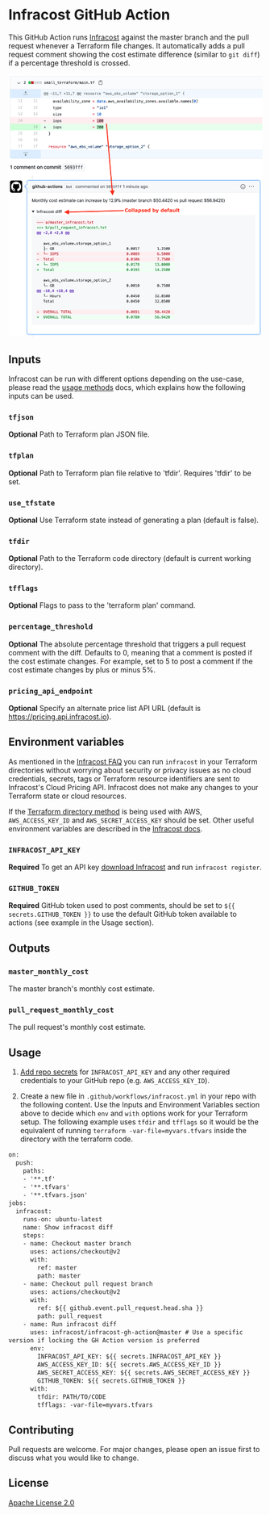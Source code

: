 # Infracost GitHub Action

This GitHub Action runs [Infracost](https://infracost.io) against the master branch and the pull request whenever a Terraform file changes. It automatically adds a pull request comment showing the cost estimate difference (similar to `git diff`) if a percentage threshold is crossed.

<img src="screenshot.png" width=557 alt="Example screenshot" />

## Inputs

Infracost can be run with different options depending on the use-case, please read the [usage methods](https://www.infracost.io/docs/#usage-methods) docs, which explains how the following inputs can be used.

### `tfjson`

**Optional** Path to Terraform plan JSON file.

### `tfplan`

**Optional** Path to Terraform plan file relative to 'tfdir'. Requires 'tfdir' to be set.

### `use_tfstate`

**Optional** Use Terraform state instead of generating a plan (default is false).

### `tfdir`

**Optional** Path to the Terraform code directory (default is current working directory).

### `tfflags`

**Optional** Flags to pass to the 'terraform plan' command.

### `percentage_threshold`

**Optional** The absolute percentage threshold that triggers a pull request comment with the diff. Defaults to 0, meaning that a comment is posted if the cost estimate changes. For example, set to 5 to post a comment if the cost estimate changes by plus or minus 5%.

### `pricing_api_endpoint`

**Optional** Specify an alternate price list API URL (default is https://pricing.api.infracost.io).

## Environment variables

As mentioned in the [Infracost FAQ](https://www.infracost.io/docs/faq) you can run `infracost` in your Terraform directories without worrying about security or privacy issues as no cloud credentials, secrets, tags or Terraform resource identifiers are sent to Infracost's Cloud Pricing API. Infracost does not make any changes to your Terraform state or cloud resources.

If the [Terraform directory method](https://www.infracost.io/docs/#1-terraform-directory) is being used with AWS, `AWS_ACCESS_KEY_ID` and `AWS_SECRET_ACCESS_KEY` should be set. Other useful environment variables are described in the [Infracost docs](https://www.infracost.io/docs/#environment-variables).

### `INFRACOST_API_KEY`

**Required** To get an API key [download Infracost](https://www.infracost.io/docs/#installation) and run `infracost register`.

### `GITHUB_TOKEN`

**Required** GitHub token used to post comments, should be set to `${{ secrets.GITHUB_TOKEN }}` to use the default GitHub token available to actions (see example in the Usage section).

## Outputs

### `master_monthly_cost`

The master branch's monthly cost estimate.

### `pull_request_monthly_cost`

The pull request's monthly cost estimate.

## Usage

1. [Add repo secrets](https://docs.github.com/en/actions/configuring-and-managing-workflows/creating-and-storing-encrypted-secrets#creating-encrypted-secrets-for-a-repository) for `INFRACOST_API_KEY` and any other required credentials to your GitHub repo (e.g. `AWS_ACCESS_KEY_ID`).

2. Create a new file in `.github/workflows/infracost.yml` in your repo with the following content. Use the Inputs and Environment Variables section above to decide which `env` and `with` options work for your Terraform setup. The following example uses `tfdir` and `tfflags` so it would be the equivalent of running `terraform -var-file=myvars.tfvars` inside the directory with the terraform code.

  ```
  on:
    push:
      paths:
      - '**.tf'
      - '**.tfvars'
      - '**.tfvars.json'    
  jobs:
    infracost:
      runs-on: ubuntu-latest
      name: Show infracost diff
      steps:
      - name: Checkout master branch
        uses: actions/checkout@v2
        with:
          ref: master
          path: master
      - name: Checkout pull request branch
        uses: actions/checkout@v2
        with:
          ref: ${{ github.event.pull_request.head.sha }}
          path: pull_request
      - name: Run infracost diff
        uses: infracost/infracost-gh-action@master # Use a specific version if locking the GH Action version is preferred
        env:
          INFRACOST_API_KEY: ${{ secrets.INFRACOST_API_KEY }}
          AWS_ACCESS_KEY_ID: ${{ secrets.AWS_ACCESS_KEY_ID }}
          AWS_SECRET_ACCESS_KEY: ${{ secrets.AWS_SECRET_ACCESS_KEY }}
          GITHUB_TOKEN: ${{ secrets.GITHUB_TOKEN }}
        with:
          tfdir: PATH/TO/CODE
          tfflags: -var-file=myvars.tfvars
  ```

## Contributing

Pull requests are welcome. For major changes, please open an issue first to discuss what you would like to change.

## License

[Apache License 2.0](https://choosealicense.com/licenses/apache-2.0/)
